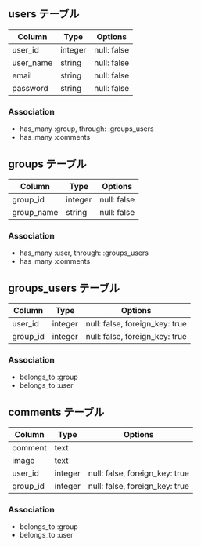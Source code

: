 ## users テーブル
|Column|Type|Options|
|------|----|-------|
|user_id|integer|null: false|
|user_name|string|null: false|
|email|string|null: false|
|password|string|null: false|
### Association
- has_many :group, through: :groups_users
- has_many :comments


## groups テーブル
|Column|Type|Options|
|------|----|-------|
|group_id|integer|null: false|
|group_name|string|null: false|
### Association
- has_many :user, through: :groups_users
- has_many :comments


## groups_users テーブル
|Column|Type|Options|
|------|----|-------|
|user_id|integer|null: false, foreign_key: true|
|group_id|integer|null: false, foreign_key: true|
### Association
- belongs_to :group
- belongs_to :user


## comments テーブル
|Column|Type|Options|
|------|----|-------|
|comment|text||
|image|text||
|user_id|integer|null: false, foreign_key: true|
|group_id|integer|null: false, foreign_key: true|
### Association
- belongs_to :group
- belongs_to :user
